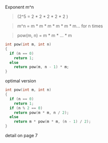 Exponent m^n

<!-- prettier-ignore -->
> (2^5 = 2 * 2 * 2 * 2 * 2 )

<!-- prettier-ignore -->
> m^n = m * m * m * m * m * m... for n times

<!-- prettier-ignore -->
> pow(m, n) = m * m * ... * m

```c
int pow(int m, int n)
{
  if (n == 0)
    return 1;
  else
    return pow(m, n - 1) * m;
}

```

optimal version

```c
int pow(int m, int n)
{
  if (n == 0)
    return 1;
  if (n % 2 == 0)
    return pow(m * m, n / 2);
  else
    return m * pow(m * m, (n - 1) / 2);
}
```

detail on page 7
